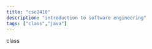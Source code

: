 ```yaml
---
title: "cse2410"
description: "introduction to software engineering"
tags: ["class","java"]
---
```

class